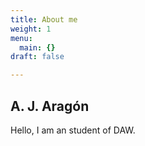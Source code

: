 ```yaml
---
title: About me
weight: 1
menu:
  main: {}
draft: false

---
```


## A. J. Aragón

Hello, I am an student of DAW.